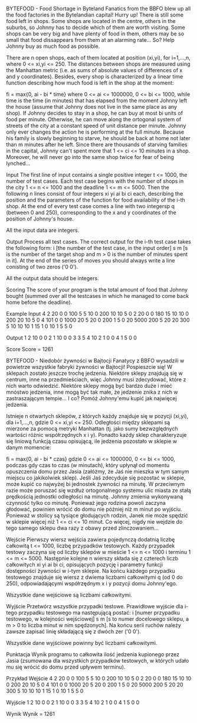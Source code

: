 BYTEFOOD - Food Shortage in Byteland
Fanatics from the BBFO blew up all the food factories in the Bytelandian capital! Hurry up! There is still some food left in shops. Some shops are located in the centre, others in the suburbs, so Johnny has to decide which of them are worth visiting. Some shops can be very big and have plenty of food in them, others may be so small that food dissappears from them at an alarming rate... So? Help Johnny buy as much food as possible.

There are n open shops, each of them located at position (xi,yi), for i=1,...,n, where 0 <= xi,yi <= 250. The distances between shops are measured using the Manhattan metric (i.e. as sums of absolute values of differences of x and y coordinates). Besides, every shop is characterized by a linear time function describing how much food is left in the shop at the moment:

fi = max{0, ai - bi * time}
where 0 <= ai <= 1000000, 0 <= bi <= 1000, while time is the time (in minutes) that has elapsed from the moment Johnny left the house (assume that Johnny does not live in the same place as any shop). If Johnny decides to stay in a shop, he can buy at most bi units of food per minute. Otherwise, he can move along the ortogonal system of streets of the city at a constant speed of unit distance per minute. Johnny only ever changes the action he is performing at the full minute. Because his family is slowly beginning to starve, he should be back at home not later than m minutes after he left. Since there are thousands of starving families in the capital, Johnny can't spent more that 1 <= ci <= 10 minutes in a shop. Moreover, he will never go into the same shop twice for fear of being lynched...

Input
The first line of input contains a single positive integer t <= 1000, the number of test cases. Each test case begins with the number of shops in the city 1 <= n <= 1000 and the deadline 1 <= m <= 5000. Then the following n lines consist of four integers xi yi ai bi ci each, describing the position and the parameters of the function for food availability of the i-th shop. At the end of every test case comes a line with two integersp q (between 0 and 250), corresponding to the x and y coordinates of the position of Johnny's house.

All the input data are integers.

Output
Process all test cases. The correct output for the i-th test case takes the following form:
i [the number of the test case, in the input order]
s m [s is the number of the target shop and m > 0 is the number of minutes spent in it].
At the end of the series of moves you should always write a line conisting of two zeros ('0 0').

All the output data should be integers.

Scoring
The score of your program is the total amount of food that Johnny bought (summed over all the testcases in which he managed to come back home before the deadline).

Example
Input
4
2 20
0 0 100 5 5
10 0 200 10 10
5 0
2 20
0 0 180 15 10
10 0 200 20 10
5 0
4 101
0 0 1000 20 5
20 0 200 1 5
0 20 5000 200 5
20 20 300 5 10
10 10
1 15
1 0 10 1 5
5 0

Output
1
2 10
0 0
2
1 10
0 0
3
3 5
4 10
2 1
0 0
4
1 5
0 0

Score
Score = 1261







BYTEFOOD - Niedobór żywności w Bajtocji
Fanatycy z BBFO wysadzili w powietrze wszystkie fabryki żywności w Bajtocji! Pospieszcie się! W sklepach zostało jeszcze trochę jedzenia. Niektóre sklepy znajdują się w centrum, inne na przedmieściach, więc Johnny musi zdecydować, które z nich warto odwiedzić. Niektóre sklepy mogą być bardzo duże i mieć mnóstwo jedzenia, inne mogą być tak małe, że jedzenie znika z nich w zastraszającym tempie... I co? Pomóż Johnny'emu kupić jak najwięcej jedzenia.

Istnieje n otwartych sklepów, z których każdy znajduje się w pozycji (xi,yi), dla i=1,...,n, gdzie 0 <= xi,yi <= 250. Odległości między sklepami są mierzone za pomocą metryki Manhattan (tj. jako sumy bezwzględnych wartości różnic współrzędnych x i y). Ponadto każdy sklep charakteryzuje się liniową funkcją czasu opisującą, ile jedzenia pozostało w sklepie w danym momencie:

fi = max{0, ai - bi * czas}
gdzie 0 <= ai <= 1000000, 0 <= bi <= 1000, podczas gdy czas to czas (w minutach), który upłynął od momentu opuszczenia domu przez Jasia (załóżmy, że Jaś nie mieszka w tym samym miejscu co jakikolwiek sklep). Jeśli Jaś zdecyduje się pozostać w sklepie, może kupić co najwyżej bi jednostek żywności na minutę. W przeciwnym razie może poruszać się wzdłuż ortogonalnego systemu ulic miasta ze stałą prędkością jednostki odległości na minutę. Johnny zmienia wykonywaną czynność tylko co minutę. Ponieważ jego rodzina powoli zaczyna głodować, powinien wrócić do domu nie później niż m minut po wyjściu. Ponieważ w stolicy są tysiące głodujących rodzin, Janek nie może spędzić w sklepie więcej niż 1 <= ci <= 10 minut. Co więcej, nigdy nie wejdzie do tego samego sklepu dwa razy z obawy przed zlinczowaniem...

Wejście
Pierwszy wiersz wejścia zawiera pojedynczą dodatnią liczbę całkowitą t <= 1000, liczbę przypadków testowych. Każdy przypadek testowy zaczyna się od liczby sklepów w mieście 1 <= n <= 1000 i terminu 1 <= m <= 5000. Następnie kolejne n wierszy składa się z czterech liczb całkowitych xi yi ai bi ci, opisujących pozycję i parametry funkcji dostępności żywności w i-tym sklepie. Na końcu każdego przypadku testowego znajduje się wiersz z dwiema liczbami całkowitymi q (od 0 do 250), odpowiadającymi współrzędnym x i y pozycji domu Johnny'ego.

Wszystkie dane wejściowe są liczbami całkowitymi.

Wyjście
Przetwórz wszystkie przypadki testowe. Prawidłowe wyjście dla i-tego przypadku testowego ma następującą postać:
i [numer przypadku testowego, w kolejności wejściowej]
s m [s to numer docelowego sklepu, a m > 0 to liczba minut w nim spędzonych].
Na końcu serii ruchów należy zawsze zapisać linię składającą się z dwóch zer ('0 0').

Wszystkie dane wyjściowe powinny być liczbami całkowitymi.

Punktacja
Wynik programu to całkowita ilość jedzenia kupionego przez Jasia (zsumowana dla wszystkich przypadków testowych, w których udało mu się wrócić do domu przed upływem terminu).

Przykład
Wejście
4
2 20
0 0 100 5 5
10 0 200 10 10
5 0
2 20
0 0 180 15 10
10 0 200 20 10
5 0
4 101
0 0 1000 20 5
20 0 200 1 5
0 20 5000 200 5
20 20 300 5 10
10 10
1 15
1 0 10 1 5
5 0

Wyjście
1
2 10
0 0
2
1 10
0 0
3
3 5
4 10
2 1
0 0
4
1 5
0 0

Wynik
Wynik = 1261
